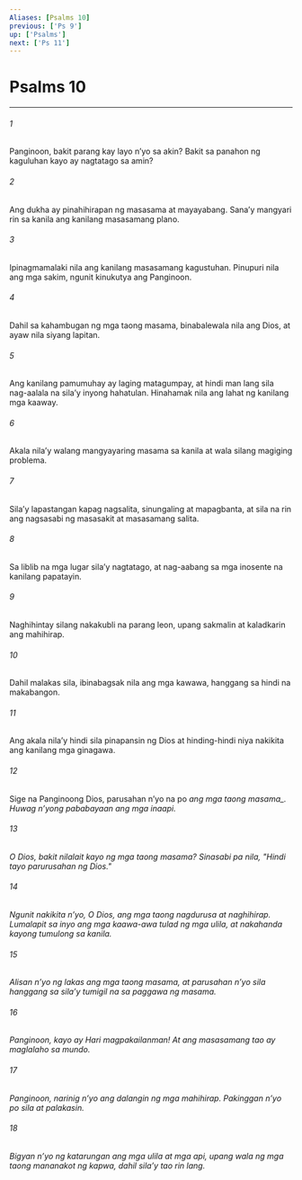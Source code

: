 ```yaml
---
Aliases: [Psalms 10]
previous: ['Ps 9']
up: ['Psalms']
next: ['Ps 11']
---
```

# Psalms 10

***






















###### 1 










Panginoon, bakit parang kay layo nʼyo sa akin? Bakit sa panahon ng kaguluhan kayo ay nagtatago sa amin? 





















###### 2 










Ang dukha ay pinahihirapan ng masasama at mayayabang. Sanaʼy mangyari rin sa kanila ang kanilang masasamang plano. 





















###### 3 










Ipinagmamalaki nila ang kanilang masasamang kagustuhan. Pinupuri nila ang mga sakim, ngunit kinukutya ang Panginoon. 





















###### 4 










Dahil sa kahambugan ng mga taong masama, binabalewala nila ang Dios, at ayaw nila siyang lapitan. 





















###### 5 










Ang kanilang pamumuhay ay laging matagumpay, at hindi man lang sila nag-aalala na silaʼy inyong hahatulan. Hinahamak nila ang lahat ng kanilang mga kaaway. 





















###### 6 










Akala nilaʼy walang mangyayaring masama sa kanila at wala silang magiging problema. 





















###### 7 










Silaʼy lapastangan kapag nagsalita, sinungaling at mapagbanta, at sila na rin ang nagsasabi ng masasakit at masasamang salita. 





















###### 8 










Sa liblib na mga lugar silaʼy nagtatago, at nag-aabang sa mga inosente na kanilang papatayin. 





















###### 9 










Naghihintay silang nakakubli na parang leon, upang sakmalin at kaladkarin ang mahihirap. 





















###### 10 










Dahil malakas sila, ibinabagsak nila ang mga kawawa, hanggang sa hindi na makabangon. 





















###### 11 










Ang akala nilaʼy hindi sila pinapansin ng Dios at hinding-hindi niya nakikita ang kanilang mga ginagawa. 





















###### 12 










Sige na Panginoong Dios, parusahan nʼyo na po <i class="trans-change">ang mga taong masama_. Huwag nʼyong pababayaan ang mga inaapi. 





















###### 13 










O Dios, bakit nilalait kayo ng mga taong masama? Sinasabi pa nila, "Hindi tayo parurusahan ng Dios." 





















###### 14 










Ngunit nakikita nʼyo, O Dios, ang mga taong nagdurusa at naghihirap. Lumalapit sa inyo ang mga kaawa-awa tulad ng mga ulila, at nakahanda kayong tumulong sa kanila. 





















###### 15 










Alisan nʼyo ng lakas ang mga taong masama, at parusahan nʼyo sila hanggang sa silaʼy tumigil na sa paggawa ng masama. 





















###### 16 










Panginoon, kayo ay Hari magpakailanman! At ang masasamang tao ay maglalaho sa mundo. 





















###### 17 










Panginoon, narinig nʼyo ang dalangin ng mga mahihirap. Pakinggan nʼyo po sila at palakasin. 





















###### 18 










Bigyan nʼyo ng katarungan ang mga ulila at mga api, upang wala ng mga taong mananakot ng kapwa, dahil silaʼy tao rin lang.
